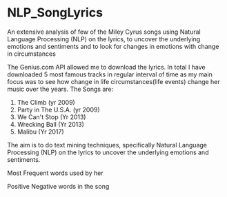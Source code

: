 # NLP_SongLyrics
An extensive analysis of few of the Miley Cyrus songs using Natural Language Processing (NLP) on the lyrics, to uncover the underlying emotions and sentiments and to look for changes in emotions with change in circumstances


The Genius.com API allowed me to download the lyrics. In total I have downloaded 5 most famous tracks in regular interval of time as my main focus was to see how change in life circumstances(life events) change her music over the years. 
The Songs are:
1. The Climb (yr 2009)
2. Party in The U.S.A. (yr 2009)
3. We Can't Stop (Yr 2013)
4. Wrecking Ball (Yr 2013)
5. Malibu (Yr 2017)

The aim is to do text mining techniques, specifically Natural Language Processing (NLP) on the lyrics to uncover the underlying emotions and sentiments. 

Most Frequent words used by her





Positive Negative words in the song
